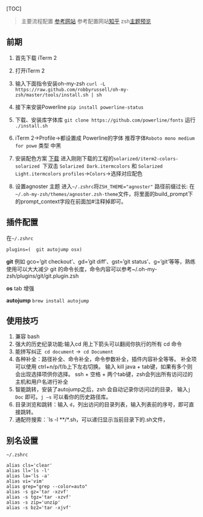 [TOC]

> 主要流程配置 [参考网站](https://www.jianshu.com/p/7de00c73a2bb)
> 参考配置网站[知乎](https://zhuanlan.zhihu.com/mactalk/19556676)
>  zsh[主题预览](https://github.com/robbyrussell/oh-my-zsh/wiki/Themes#agnoster)


## 前期
1. 首先下载 iTerm 2
2. 打开iTerm 2
3.  输入下面指令安装oh-my-zsh
`curl -L https://raw.github.com/robbyrussell/oh-my-zsh/master/tools/install.sh | sh`
4. 接下来安装Powerline
`pip install powerline-status`
5. 下载、安装库字体库
`git clone https://github.com/powerline/fonts`
运行
`./install.sh`
6. iTerm 2->Profile->都设置成 Powerline的字体
推荐字体`Roboto mono medium for powe` 类型 中黑
7. 安装配色方案
    [下载](https://github.com/altercation/solarized)    进入刚刚下载的工程的`solarized/iterm2-colors-solarized `下双击 `Solarized Dark.itermcolors` 和 `Solarized Light.itermcolors`
	`profiles`->`Colors`->选择对应配色

7. 设置agnoster 主题
	进入`~/.zshrc`将`ZSH_THEME="agnoster"`
    路径前缀过长: 在`~/.oh-my-zsh/themes/agnoster.zsh-theme`文件，将里面的build_prompt下的prompt_context字段在前面加#注释掉即可。
    
    
## 插件配置
在`~/.zshrc`
```
plugins=(  git autojump osx)
```
**git**
例如 gco=’git checkout’、gd=’git diff’、gst=’git status’、g=’git’等等，熟练使用可以大大减少 git 的命令长度，命令内容可以参考~/.oh-my-zsh/plugins/git/git.plugin.zsh

**os**
tab 增强

**autojump**
`brew install autojump`

## 使用技巧
1. 兼容 bash
2. 强大的历史纪录功能:输入cd 用上下箭头可以翻阅你执行的所有 cd 命令
3. 能拼写纠正` cd document` ->` cd Document`
4. 各种补全：路径补全、命令补全，命令参数补全，插件内容补全等等。
	补全项可以使用 ctrl+n/p/f/b上下左右切换。
    输入 kill java + tab键，如果有多个则会出现选择项供你选择。
    ssh + 空格 + 两个tab键，zsh会列出所有访问过的主机和用户名进行补全
5. 智能跳转，安装了autojump之后，zsh 会自动记录你访问过的目录，
	输入`j Doc` 即可。`j –s` 可以看你的历史路径库。
6. 目录浏览和跳转：输入 `d`，列出访问的目录列表，输入列表前的序号，即可直接跳转。
7. 通配符搜索：`ls -l **/*.sh，可以递归显示当前目录下的.sh文件，

## 别名设置
`~/.zshrc`
```
alias cls='clear'
alias ll='ls -l'
alias la='ls -a'
alias vi='vim'
alias grep="grep --color=auto"
alias -s gz='tar -xzvf'   
alias -s tgz='tar -xzvf'
alias -s zip='unzip'
alias -s bz2='tar -xjvf'
```